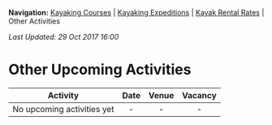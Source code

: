 **Navigation:** [Kayaking Courses](index) &#124; [Kayaking Expeditions](expedition) &#124; [Kayak Rental Rates](rental) &#124; Other Activities

_Last Updated: 29 Oct 2017 16:00_
# Other Upcoming Activities

Activity | Date | Venue | Vacancy
:---:|:---:|:---:|:---:
No upcoming activities yet|-|-|- 

